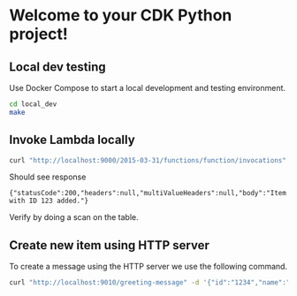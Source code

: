 # Welcome to your CDK Python project!

## Local dev testing

Use Docker Compose to start a local development and testing environment.

```bash
cd local_dev
make
```

## Invoke Lambda locally

```bash
curl "http://localhost:9000/2015-03-31/functions/function/invocations" -d '{"body":"{\"id\":\"123\",\"name\":\"test\"}"}'
```

Should see response

```
{"statusCode":200,"headers":null,"multiValueHeaders":null,"body":"Item with ID 123 added."}
```

Verify by doing a scan on the table.

## Create new item using HTTP server

To create a message using the HTTP server we use the following command.

```bash
curl "http://localhost:9010/greeting-message" -d '{"id":"1234","name":"test"} -X POST'
```

